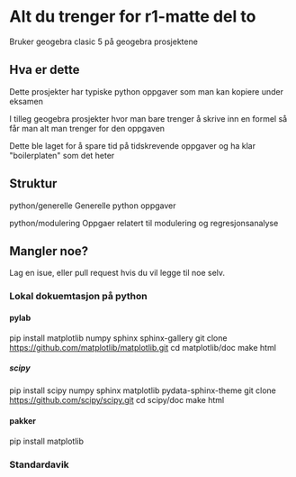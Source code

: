 # Alt du trenger for r1-matte del to

Bruker geogebra clasic 5 på geogebra prosjektene  

## Hva er dette

Dette prosjekter har typiske python oppgaver som man kan kopiere under eksamen

I tilleg geogebra prosjekter hvor man bare trenger å skrive inn en formel så får man alt man trenger for den oppgaven

Dette ble laget for å spare tid på tidskrevende oppgaver og ha klar "boilerplaten" som det heter

## Struktur

python/generelle
Generelle python oppgaver

python/modulering
Oppgaer relatert til modulering og regresjonsanalyse

## Mangler noe?

Lag en isue, eller pull request hvis du vil legge til noe selv.


### Lokal dokuemtasjon på python

#### pylab

pip install matplotlib numpy sphinx sphinx-gallery
git clone https://github.com/matplotlib/matplotlib.git
cd matplotlib/doc
make html

##### scipy
pip install scipy numpy sphinx matplotlib pydata-sphinx-theme
git clone https://github.com/scipy/scipy.git
cd scipy/doc
make html


#### pakker
pip install matplotlib


### Standardavik

